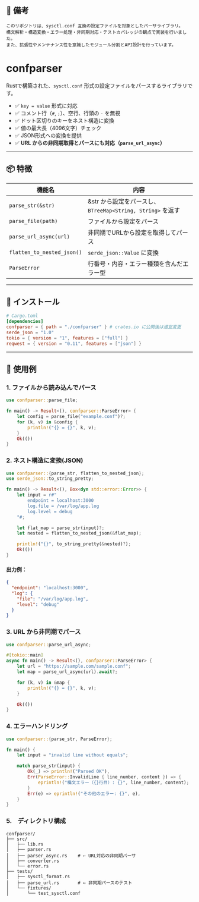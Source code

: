 ## 📝 備考
```
このリポジトリは、sysctl.conf 互換の設定ファイルを対象としたパーサライブラリ。
構文解析・構造変換・エラー処理・非同期対応・テストカバレッジの観点で実装を行いました。  
また、拡張性やメンテナンス性を意識したモジュール分割とAPI設計を行っています。
```

# confparser

Rustで構築された、`sysctl.conf` 形式の設定ファイルをパースするライブラリです。

- ✅ `key = value` 形式に対応
- ✅ コメント行（`#`, `;`）、空行、行頭の `-` を無視
- ✅ ドット区切りのキーをネスト構造に変換
- ✅ 値の最大長（4096文字）チェック
- ✅ JSON形式への変換を提供
- ✅ **URL からの非同期取得とパースにも対応（`parse_url_async`）**

---

## 📦 特徴

| 機能名                     | 内容                                                         |
|----------------------------|--------------------------------------------------------------|
| `parse_str(&str)`          | &str から設定をパースし、`BTreeMap<String, String>` を返す   |
| `parse_file(path)`         | ファイルから設定をパース                                     |
| `parse_url_async(url)`     | 非同期でURLから設定を取得してパース                         |
| `flatten_to_nested_json()` | `serde_json::Value` に変換                                   |
| `ParseError`               | 行番号・内容・エラー種類を含んだエラー型                    |

---

## 🔧 インストール

```toml
# Cargo.toml
[dependencies]
confparser = { path = "./confparser" } # crates.io に公開後は適宜変更
serde_json = "1.0"
tokio = { version = "1", features = ["full"] }
reqwest = { version = "0.11", features = ["json"] }
```

---

## 🚀 使用例

### 1. ファイルから読み込んでパース

```rust
use confparser::parse_file;

fn main() -> Result<(), confparser::ParseError> {
    let config = parse_file("example.conf")?;
    for (k, v) in &config {
        println!("{} = {}", k, v);
    }
    Ok(())
}

```

### 2. ネスト構造に変換(JSON)

```rust
use confparser::{parse_str, flatten_to_nested_json};
use serde_json::to_string_pretty;

fn main() -> Result<(), Box<dyn std::error::Error>> {
    let input = r#"
        endpoint = localhost:3000
        log.file = /var/log/app.log
        log.level = debug
    "#;

    let flat_map = parse_str(input)?;
    let nested = flatten_to_nested_json(&flat_map);

    println!("{}", to_string_pretty(&nested)?);
    Ok(())
}

```


#### 出力例：
```json
{
  "endpoint": "localhost:3000",
  "log": {
    "file": "/var/log/app.log",
    "level": "debug"
  }
}
```

### 3. URL から非同期でパース

```rust
use confparser::parse_url_async;

#[tokio::main]
async fn main() -> Result<(), confparser::ParseError> {
    let url = "https://sample.com/sample.conf";
    let map = parse_url_async(url).await?;

    for (k, v) in &map {
        println!("{} = {}", k, v);
    }

    Ok(())
}

```

### 4. エラーハンドリング
```rust
use confparser::{parse_str, ParseError};

fn main() {
    let input = "invalid line without equals";

    match parse_str(input) {
        Ok(_) => println!("Parsed OK"),
        Err(ParseError::InvalidLine { line_number, content }) => {
            eprintln!("構文エラー（{}行目）: {}", line_number, content);
        }
        Err(e) => eprintln!("その他のエラー: {}", e),
    }
}

```

### 5.　ディレクトリ構成
```
confparser/
├── src/
│   ├── lib.rs
│   ├── parser.rs
│   ├── parser_async.rs    # ← URL対応の非同期パーサ
│   ├── converter.rs
│   └── error.rs
├── tests/
│   ├── sysctl_format.rs
│   ├── parse_url.rs       # ← 非同期パースのテスト
│   └── fixtures/
│       └── test_sysctl.conf

```